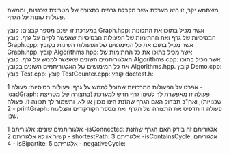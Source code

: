 משתמש יקר, 
זו היא מערכת אשר מקבלת גרפים בתצורה של מטריצת שכנויות, וממשת פעולות שונות על הגרף.

במערכת זו ישנם מספר קבצים:
קובץ Graph.hpp: אשר מכיל בתוכו את התכונות הבסיסיות של גרף ואת החתימות של הפעולות הבסיסיות שאפשר לקיים על גרף.
קובץ Graph.cpp: אשר מכיל בתוכו את כל המימושים של הפעולות השונות בקובץ Graph.hpp.
קובץ Algorithms.hpp: אשר מכיל בתוכו את כל החתימות של האלגוריתמים השונים שאפשר לממש על גרף.
קובץ Algorithms.cpp: אשר מכיל בתוכו את כל המימושים של האלגוריתמים השונים בקובץ Algorithms.hpp.
קובץ Demo.cpp:
קובץ Test.cpp:
קובץ TestCounter.cpp:
קובץ doctest.h:

אפרט על הפעולות המרכזיות שתוכל לממש על גרף:
פעולות בסיסיות:
פעולה 1 - loadGraph: פעולה זו מאפשרת לך לטעון גרף חדש למערכת (בתצורה של מטריצת שכנויות), ואח"כ תבדוק האם הגרף שהזנת הינו מכוון או לא, ותשמור לך תכונה זו.
פעולה 2 - printGraph: פעולה זו תדפיס את התצורה של הגרף ואת מספר הקודקודים והצלעות שבו.

אלגוריתמים שונים:
אלגוריתם 1 -isConnected:  אלגוריתם זה בודק האם הגרף שהזנת קשיר או לא 
אלגוריתם 2 - shortestPath:
אלגוריתם 3 -isContainsCycle:
אלגוריתם 4 - isBipartite:
אלגוריתם 5 -  negativeCycle:



